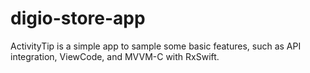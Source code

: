 # digio-store-app
ActivityTip is a simple app to sample some basic features, such as API integration, ViewCode, and MVVM-C with RxSwift.
